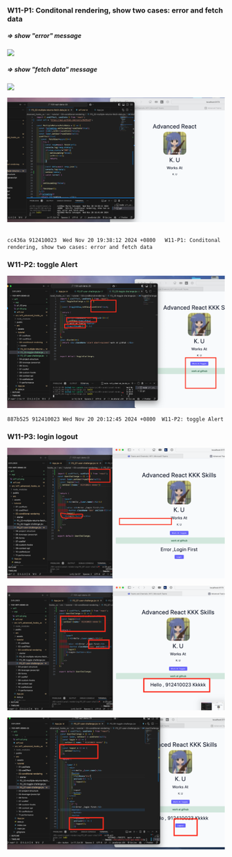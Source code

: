 ### W11-P1: Conditonal rendering, show two cases: error and fetch data
 
##### => show "error" message
 
![](p1-01.png)
 
##### => show "fetch data" message
 
![](p1-02.png)

![](p1-03.png)
 
```

cc436a 912410023  Wed Nov 20 19:38:12 2024 +0800   W11-P1: Conditonal rendering, show two cases: error and fetch data
```


### W11-P2: toggle Alert
 
![](w11-p2.png)
 
```
887b525 912410023 Wed Nov 20 20:12:45 2024 +0800  W11-P2: toggle Alert
```

### W11-P3: login logout
 
![](w11-p3-01.png)

![](w11-p3-02.png)

![](w11-p3-03.png)
 
```

```